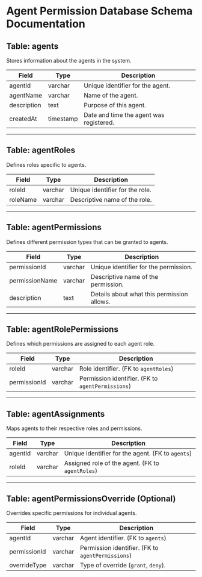 # **Agent Permission Database Schema Documentation**

## **Table: agents**
Stores information about the agents in the system.

| Field       | Type      | Description                                   |
|------------|----------|-----------------------------------------------|
| agentId    | varchar  | Unique identifier for the agent.              |
| agentName  | varchar  | Name of the agent.                            |
| description | text     | Purpose of this agent.                        |
| createdAt  | timestamp | Date and time the agent was registered.       |

---

## **Table: agentRoles**
Defines roles specific to agents.

| Field     | Type      | Description                                   |
|----------|----------|-----------------------------------------------|
| roleId   | varchar  | Unique identifier for the role.               |
| roleName | varchar  | Descriptive name of the role.                 |

---

## **Table: agentPermissions**
Defines different permission types that can be granted to agents.

| Field         | Type      | Description                                    |
|--------------|----------|------------------------------------------------|
| permissionId | varchar  | Unique identifier for the permission.         |
| permissionName | varchar  | Descriptive name of the permission.         |
| description  | text     | Details about what this permission allows.    |

---

## **Table: agentRolePermissions**
Defines which permissions are assigned to each agent role.

| Field        | Type      | Description                                   |
|-------------|----------|-----------------------------------------------|
| roleId      | varchar  | Role identifier. (FK to `agentRoles`)         |
| permissionId | varchar  | Permission identifier. (FK to `agentPermissions`) |

---

## **Table: agentAssignments**
Maps agents to their respective roles and permissions.

| Field       | Type      | Description                                   |
|------------|----------|-----------------------------------------------|
| agentId    | varchar  | Unique identifier for the agent. (FK to `agents`) |
| roleId     | varchar  | Assigned role of the agent. (FK to `agentRoles`) |

---

## **Table: agentPermissionsOverride (Optional)**
Overrides specific permissions for individual agents.

| Field       | Type      | Description                                   |
|------------|----------|-----------------------------------------------|
| agentId    | varchar  | Agent identifier. (FK to `agents`)           |
| permissionId | varchar  | Permission identifier. (FK to `agentPermissions`) |
| overrideType | varchar  | Type of override (`grant`, `deny`).  